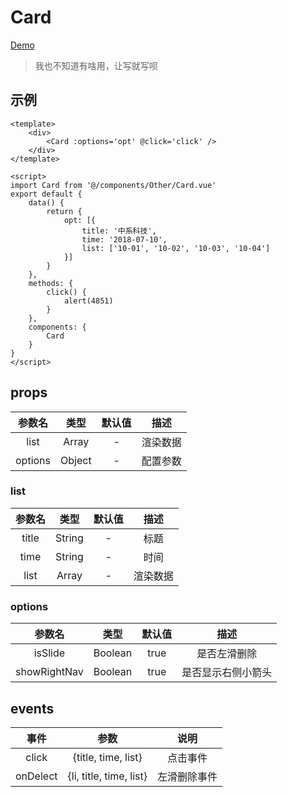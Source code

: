 # Card
[Demo](https://watasi.cn/infozx_api/dist/#/card)
> 我也不知道有啥用，让写就写呗

## 示例
```vue{8}
<template>
	<div>
		<Card :options='opt' @click='click' />
	</div>
</template>

<script>
import Card from '@/components/Other/Card.vue'
export default {
	data() {
		return {
			opt: [{
				title: '中系科技',
				time: '2018-07-10',
				list: ['10-01', '10-02', '10-03', '10-04']
			}]
		}
	},
	methods: {
		click() {
			alert(4851)
		}
	},
	components: {
		Card
	}
}
</script>
```

## props
|参数名|类型|默认值|描述|
|:---:|:---:|:---:|:---:|
|list|Array|-|渲染数据|
|options|Object|-|配置参数|

### list
|参数名|类型|默认值|描述|
|:---:|:---:|:---:|:---:|
|title|String|-|标题|
|time|String|-|时间|
|list|Array|-|渲染数据|

### options
|参数名|类型|默认值|描述|
|:---:|:---:|:---:|:---:|
|isSlide|Boolean|true|是否左滑删除|
|showRightNav|Boolean|true|是否显示右侧小箭头|

## events
|事件|参数|说明|
|:---:|:---:|:---:|
|click|{title, time, list}|点击事件|
|onDelect|{li, title, time, list}|左滑删除事件|